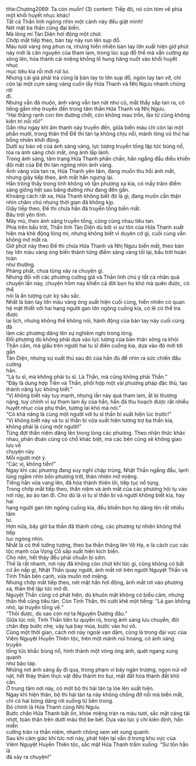 title:Chương2069: Ta còn muốn! (3)
content:
Tiếp đó, nó còn tóm về phía một khối huyết nhục khác!<br>Tất cả Thần linh ngóng nhìn một cảnh này đều giật mình!<br>Nét mặt ba thần cũng đại biến.<br>Mà lông mi Tàn Diện hơi động một chút.<br>Chớp mắt tiếp theo, bàn tay này run lên sụp đổ.<br>Máu tươi vàng óng phun ra, nhưng hiển nhiên bàn tay lớn xuất hiện giờ phút<br>này mới là căn nguyên của tham lam, trong lúc sụp đổ thế mà vẫn cưỡng ép<br>xông lên, hóa thành cái miệng khổng lồ hung hăng nuốt vào khối huyết nhục<br>mục tiêu kia rồi mới rút lui.<br>Nhưng cái giá phải trả cũng là bàn tay to lớn sụp đổ, ngón tay tan vỡ, chỉ<br>còn lại một cụm sáng vàng cuốn lấy Hứa Thanh và Nhị Ngưu nhanh chóng rời<br>đi.<br>Nhưng vẫn đã muộn, ánh vàng vẫn tan nát như cũ, mắt thấy sắp tan ra, có<br>tiếng gầm nhẹ truyền đến trong tâm thần Hứa Thanh và Nhị Ngưu.<br>“Hai thằng ranh con tìm đường chết, còn không mau trốn, lão tử cũng không<br>kiên trì nổi rồi!”<br>Gần như ngay khi âm thanh này truyền đến, giữa biển máu chỉ còn lại một<br>phần mười, trong thân thể Đế thi tàn tạ không chịu nổi, mảnh lông vũ thứ hai<br>bỗng nhiên khởi động.<br>Dưới sự bảo vệ của ánh sáng vàng, lực lượng truyền tống lập tức bùng nổ,<br>tỏa ra ánh sáng chói mắt, óng ánh lấp lánh.<br>Trong ánh sáng, tâm trạng Hứa Thanh phấn chấn, hắn ngẩng đầu điều khiển<br>đôi mắt của Đế thi tàn ngóng nhìn ánh vàng.<br>Ánh vàng vừa tan ra, Hứa Thanh yên tâm, đang muốn thu hồi ánh mắt,<br>nhưng giây tiếp theo, ánh mắt hắn ngưng lại.<br>Hắn trông thấy trong tinh không vô tận phương xa kia, có mấy trăm điểm<br>sáng giống hệt sao băng dường như đang đến gần.<br>Khoảng cách rất xa, Hứa Thanh không biết đó là gì, đang muốn cẩn thận<br>nhìn chăm chú nhưng thời gian đã không kịp.<br>Giây tiếp theo, Đế thi chứa hắn đã truyền tống biến mất.<br>Bầu trời yên tĩnh.<br>Mây mù, theo ánh sáng truyền tống, cũng cùng nhau tiêu tan.<br>Phía trên bầu trời, Thần linh Tàn Diện dù bởi vì sư tôn của Hứa Thanh xuất<br>hiện mà khẽ động lông mi, nhưng không biết vì duyên cớ gì, cuối cùng vẫn<br>không mở mắt ra.<br>Giờ phút này theo Đế thi chứa Hứa Thanh và Nhị Ngưu biến mất, theo bàn<br>tay lớn màu vàng óng biến thành từng điểm sáng vàng tối lại, bầu trời hoàn toàn<br>như thường.<br>Phảng phất, chưa từng xảy ra chuyện gì.<br>Nhưng đối với các phương cường giả và Thần linh chú ý tất cả nhân quả<br>chuyện lần này, chuyện hôm nay khiến cả đời bọn họ khó mà quên được, có thể<br>nói là ấn tượng cực kỳ sâu sắc.<br>Nhất là bàn tay lớn màu vàng óng xuất hiện cuối cùng, hiển nhiên có quan<br>hệ mật thiết với hai hạng người gan lớn ngông cuồng kia, có lẽ có thể tra được<br>lai lịch, nhưng không thể không nói, hành động của bàn tay này cuối cùng đã<br>làm các phương dâng lên sự nghiêm nghị trong lòng.<br>Đối phương dù không phải dựa vào lực lượng của bản thân xông ra khỏi<br>Thần cấm, mà giấu trên người hai tu sĩ điên cuồng kia, dựa vào đó mới tới gần<br>Tàn Diện, nhưng sự xuất thủ sau đó của hắn đủ để nhìn ra sức chiến đấu cường<br>hãn.<br>“Là tu sĩ, mà không phải tu sĩ. Là Thần, mà cũng không phải Thần.”<br>“Đây là dung hợp Tiên và Thần, phối hợp một vài phương pháp đặc thù, tạo<br>thành năng lực không biết.”<br>“Vị không biết này tuy mạnh, nhưng lần này quá tham lam, ắt bị thương<br>nặng, tuy chính vì sự tham lam ấy của hắn, hắn đã thu hoạch được rất nhiều<br>huyết nhục của phụ thần, tương lai khó mà nói.”<br>“Có khả năng là cùng một người với tu sĩ thần bí xuất hiện lúc trước!”<br>“Vị không biết này và tu sĩ thần bí vừa xuất hiện tương trợ ba thần kia,<br>không phải là cùng một người!”<br>Từng đợt thần niệm dâng lên trong lòng các phương. Theo nhận thức khác<br>nhau, phán đoán cũng có chỗ khác biệt, mà các bên cũng sẽ không giao lưu về<br>chuyện này.<br>Mỗi người một ý.<br>“Các vị, không tiễn!”<br>Ngay khi các phương đang suy nghĩ chập trùng, Nhật Thần ngẩng đầu, lạnh<br>lùng ngắm nhìn bốn phương trời, thản nhiên mở miệng.<br>Tiếng hắn vừa vang lên, đã hóa thành thiên lôi, tiếp tục nổ tung.<br>Trong chớp mắt tiếp theo, thần niệm và ánh mắt của các phương hội tụ vào<br>nơi này, ào ào tan đi. Cho dù là vị tu sĩ thần bí và người không biết kia, hay hai<br>hạng người gan lớn ngông cuồng kia, đều khiến bọn họ dâng lên rất nhiều tâm<br>tư.<br>Hơn nữa, bây giờ ba thần đã thành công, các phương tự nhiên không thể tiếp<br>tục ngóng nhìn.<br>Nhất là có thể tưởng tượng, theo ba thần thăng lên Vô Hạ, e là cách cục các<br>tộc mạnh của Vọng Cổ sắp xuất hiện kịch biến.<br>Cho nên, hết thảy đều phải chuẩn bị sớm.<br>Thế là rất nhanh, nơi này đã không còn chút khí tức gì, cũng không có bất<br>cứ ẩn nấp gì, Nhật Thần quay người, ánh mắt rơi trên người Nguyệt Thần và<br>Tinh Thần bên cạnh, vừa muốn mở miệng.<br>Nhưng chớp mắt tiếp theo, nét mặt hắn hơi động, ánh mắt rơi vào phương<br>xa, thân thể lập tức mờ đi.<br>Nguyệt Thần cũng có phát hiện, dù khuôn mặt không có biểu cảm, nhưng<br>thân thể cũng tiêu tán. Còn Tinh Thần, thì cười khẽ một tiếng: “Lá gan không<br>nhỏ, lại truyền tống về.”<br>“Thôi được, dù sao còn nợ ta Nguyên Dương đâu.”<br>Giữa lúc nói, Tinh Thần tiên tư quyến rũ, trong ánh sáng lưu chuyển, đôi<br>chân đẹp bước nhẹ, váy lụa bay múa, bước vào hư vô.<br>Cùng một thời gian, cách nơi này ngoài vạn dặm, cũng là trong đại vực của<br>Viêm Nguyệt Huyền Thiên tộc, trên một mảnh núi hoang, có ánh sáng truyền<br>tống tức khắc bùng nổ, hình thành một vòng óng ánh, quét ngang xung quanh<br>như bão táp.<br>Những nơi ánh sáng ấy đi qua, trong phạm vi bảy ngàn trượng, ngọn núi vỡ<br>nát, hết thảy thảm thực vật đều thành tro bụi, mặt đất hóa thành đất khô cằn.<br>Ở trung tâm nơi này, có một bộ thi hài tàn tạ lóe lên xuất hiện.<br>Ngay khi hiện thân, bộ thi hài tàn tạ này không chống đỡ nổi mà biến mất,<br>chỉ có hai bóng dáng rơi xuống từ bên trong.<br>Đó chính là Hứa Thanh cùng Nhị Ngưu.<br>Bước chân Hứa Thanh bất ổn, khóe miệng tràn ra máu tươi, sắc mặt càng tái<br>nhợt, toàn thân trên dưới máu thịt be bét. Dựa vào lực ý chí kiên định, hắn miễn<br>cưỡng tràn ra thần niệm, nhanh chóng xem xét xung quanh.<br>Sau khi cảm giác khí tức nơi này, phát hiện lại vẫn ở trong khu vực của<br>Viêm Nguyệt Huyền Thiên tộc, sắc mặt Hứa Thanh trầm xuống: “Sư tôn hẳn là<br>đã xảy ra chuyện!”